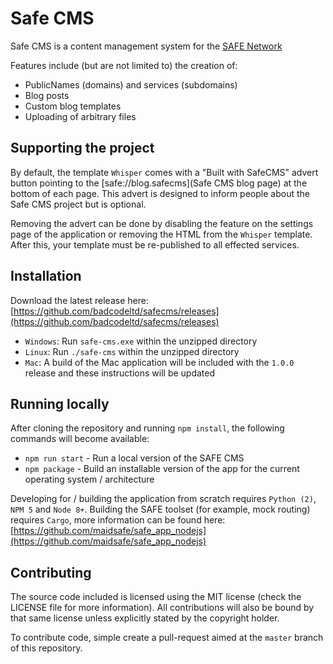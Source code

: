 # Safe CMS

Safe CMS is a content management system for the [SAFE Network](https://maidsafe.net/)

Features include (but are not limited to) the creation of:

* PublicNames (domains) and services (subdomains)
* Blog posts
* Custom blog templates
* Uploading of arbitrary files

## Supporting the project

By default, the template `Whisper` comes with a "Built with SafeCMS" advert button pointing to the [safe://blog.safecms](Safe CMS blog page) at the bottom of each page. This advert is designed to inform people about the Safe CMS project but is optional.

Removing the advert can be done by disabling the feature on the settings page of the application or removing the HTML from the `Whisper` template. After this, your template must be re-published to all effected services.

## Installation

Download the latest release here: [https://github.com/badcodeltd/safecms/releases](https://github.com/badcodeltd/safecms/releases)

* `Windows`: Run `safe-cms.exe` within the unzipped directory
* `Linux`: Run `./safe-cms` within the unzipped directory
* `Mac`: A build of the Mac application will be included with the `1.0.0` release and these instructions will be updated

## Running locally

After cloning the repository and running `npm install`, the following commands will become available:

* `npm run start` - Run a local version of the SAFE CMS
* `npm package` - Build an installable version of the app for the current operating system / architecture

Developing for / building the application from scratch requires `Python (2)`, `NPM 5` and `Node 8+`. Building the SAFE toolset (for example, mock routing) requires `Cargo`, more information can be found here: [https://github.com/maidsafe/safe_app_nodejs](https://github.com/maidsafe/safe_app_nodejs)

## Contributing

The source code included is licensed using the MIT license (check the LICENSE file for more information). All contributions will also be bound by that same license unless explicitly stated by the copyright holder.

To contribute code, simple create a pull-request aimed at the `master` branch of this repository.